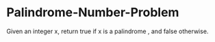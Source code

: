 # Palindrome-Number-Problem
Given an integer x, return true if x is a  palindrome , and false otherwise.
